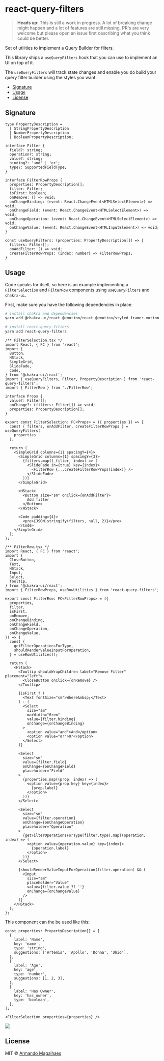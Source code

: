 # react-query-filters

> **Heads up:** This is still a work in progress. A lot of breaking change might happen and a lot of features are still missing. PR's are very welcome but please open an issue first describing what you think could be better.

Set of utilities to implement a Query Builder for filters.

This library ships a `useQueryFilters` hook that you can use to implement an UI on top of it.

The `useQueryFilters` will track state changes and enable you do build your query filter builder using the styles you want.

 - [Signature](#signature)
 - [Usage](#usage)
 - [License](#license)

## Signature

```tsx
type PropertyDescription =
  | StringPropertyDescription
  | NumberPropertyDescription
  | BooleanPropertyDescription;

interface Filter {
  field?: string;
  operation?: string;
  value?: string;
  binding?: 'and' | 'or';
  type?: SupportedFieldType;
}

interface FilterRowProps {
  properties: PropertyDescription[];
  filter: Filter;
  isFirst: boolean;
  onRemove: () => void;
  onChangeBinding: (event: React.ChangeEvent<HTMLSelectElement>) => void;
  onChangeField: (event: React.ChangeEvent<HTMLSelectElement>) => void;
  onChangeOperation: (event: React.ChangeEvent<HTMLSelectElement>) => void;
  onChangeValue: (event: React.ChangeEvent<HTMLInputElement>) => void;
}

const useQueryFilters: (properties: PropertyDescription[]) => {
  filters: Filter[];
  onAddFilter: () => void;
  createFilterRowProps: (index: number) => FilterRowProps;
}
```

## Usage

Code speaks for itself, so here is an example implementing a `FilterSelection` and `FilterRow` components using `useQueryFilters` and `chakra-ui`.

First, make sure you have the following dependencies in place:

```sh
# install chakra and dependencies
yarn add @chakra-ui/react @emotion/react @emotion/styled framer-motion

# install react-query-filters
yarn add react-query-filters
```

```tsx
/** FilterSelection.tsx */
import React, { FC } from 'react';
import {
  Button,
  HStack,
  SimpleGrid,
  SlideFade,
  Code,
} from '@chakra-ui/react';
import { useQueryFilters, Filter, PropertyDescription } from 'react-query-filters';
import { FilterRow } from './FilterRow';

interface Props {
  value?: Filter[];
  onChange?: (filters: Filter[]) => void;
  properties: PropertyDescription[];
}

export const FilterSelection: FC<Props> = ({ properties }) => {
  const { filters, onAddFilter, createFilterRowProps } = useQueryFilters(
    properties
  );

  return (
    <SimpleGrid columns={1} spacingY={4}>
      <SimpleGrid columns={1} spacingY={3}>
        {filters.map((_filter, index) => (
          <SlideFade in={true} key={index}>
            <FilterRow {...createFilterRowProps(index)} />
          </SlideFade>
        ))}
      </SimpleGrid>

      <HStack>
        <Button size="sm" onClick={onAddFilter}>
          Add filter
        </Button>
      </HStack>

      <Code padding={4}>
        <pre>{JSON.stringify(filters, null, 2)}</pre>
      </Code>
    </SimpleGrid>
  );
};
```

```tsx
/** FilterRow.tsx */
import React, { FC } from 'react';
import {
  CloseButton,
  Text,
  HStack,
  Input,
  Select,
  Tooltip,
} from '@chakra-ui/react';
import { FilterRowProps, useRowUtilities } from 'react-query-filters';

export const FilterRow: FC<FilterRowProps> = ({
  properties,
  filter,
  isFirst,
  onRemove,
  onChangeBinding,
  onChangeField,
  onChangeOperation,
  onChangeValue,
}) => {
  const {
    getFilterOperationsForType,
    shouldRenderValueInputForOperation,
  } = useRowUtilities();

  return (
    <HStack>
      <Tooltip shouldWrapChildren label="Remove Filter" placement="left">
        <CloseButton onClick={onRemove} />
      </Tooltip>

      {isFirst ? (
        <Text fontSize="sm">Where&nbsp;</Text>
      ) : (
        <Select
          size="sm"
          maxWidth="6rem"
          value={filter.binding}
          onChange={onChangeBinding}
        >
          <option value="and">And</option>
          <option value="or">Or</option>
        </Select>
      )}

      <Select
        size="sm"
        value={filter.field}
        onChange={onChangeField}
        placeholder="Field"
      >
        {properties.map((prop, index) => (
          <option value={prop.key} key={index}>
            {prop.label}
          </option>
        ))}
      </Select>

      <Select
        size="sm"
        value={filter.operation}
        onChange={onChangeOperation}
        placeholder="Operation"
      >
        {getFilterOperationsForType(filter.type).map((operation, index) => (
          <option value={operation.value} key={index}>
            {operation.label}
          </option>
        ))}
      </Select>

      {shouldRenderValueInputForOperation(filter.operation) && (
        <Input
          size="sm"
          placeholder="Value"
          value={filter.value ?? ''}
          onChange={onChangeValue}
        />
      )}
    </HStack>
  );
};
```

This component can the be used like this:

```tsx
const properties: PropertyDescription[] = [
  {
    label: 'Name',
    key: 'name',
    type: 'string',
    suggestions: ['Artemis', 'Apollo', 'Donna', 'Dhio'],
  },
  {
    label: 'Age',
    key: 'age',
    type: 'number',
    suggestions: [1, 2, 3],
  },
  {
    label: 'Has Owner',
    key: 'has_owner',
    type: 'boolean',
  },
];

<FilterSelection properties={properties} />
```

<div style="max-width: 700px">
  <img src="./.github/chakra-ui-demo.gif?raw=true">
</div>

## License

MIT © [Armando Magalhaes](https://github.com/armand1m)